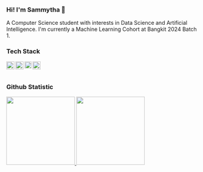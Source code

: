### Hi! I'm Sammytha 👋

A Computer Science student with interests in Data Science and Artificial Intelligence. 
I'm currently a Machine Learning Cohort at Bangkit 2024 Batch 1.

### Tech Stack
  <a href="https://reactjs.org/"><img align="left" alt="Python" title="Python" width="21px" src="https://seeklogo.com/images/P/python-logo-A32636CAA3-seeklogo.com.png" /></a>
  <a href="https://reactjs.org/"><img align="left" alt="SQL" title="SQL" width="21px" src="https://cdn-icons-png.freepik.com/512/4248/4248416.png" /></a>
  <a href="https://hapi.dev/"><img align="left" alt="Pandas" title="Pandas" width="18px" src="https://encrypted-tbn0.gstatic.com/images?q=tbn:ANd9GcQZgqYtXa4Idc8dNNavw7KDKZ_IqcE-r97hMreFadsG8g&s" /></a>
  <a href="https://nextjs.org/"><img align="left" alt="TensorFlow" title="TensorFlow" width="21px" src="https://seeklogo.com/images/T/tensorflow-logo-02FCED4F98-seeklogo.com.png" /></a>
  <br>
  <br>

### Github Statistic
<p align="left">
<a href="https://github.com/dimasmds">
  <img height="180em" src="https://github-readme-stats-eight-theta.vercel.app/api?username=semidust&show_icons=true&theme=algolia&include_all_commits=true&count_private=true"/>
  <img height="180em" src="https://github-readme-stats-eight-theta.vercel.app/api/top-langs/?username=semidust&layout=compact&langs_count=8&theme=algolia"/>
</a>
</p>
